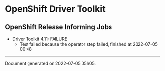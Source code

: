 
OpenShift Driver Toolkit
========================

OpenShift Release Informing Jobs
--------------------------------



* Driver Toolkit 4.11: FAILURE
  - Test failed because the operator step failed, finished at 2022-07-05 00:48






---
Document generated on 2022-07-05 05h05.

